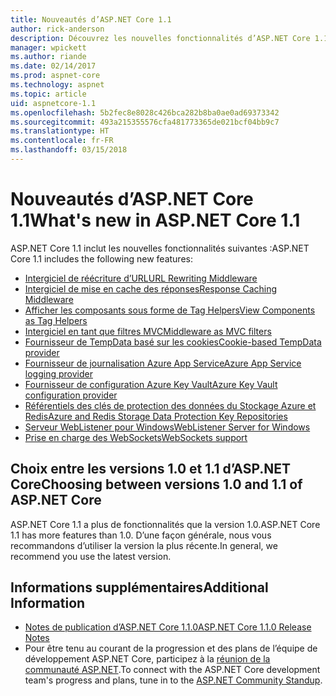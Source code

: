 ```yaml
---
title: Nouveautés d’ASP.NET Core 1.1
author: rick-anderson
description: Découvrez les nouvelles fonctionnalités d’ASP.NET Core 1.1.
manager: wpickett
ms.author: riande
ms.date: 02/14/2017
ms.prod: aspnet-core
ms.technology: aspnet
ms.topic: article
uid: aspnetcore-1.1
ms.openlocfilehash: 5b2fec8e8028c426bca282b8ba0ae0ad69373342
ms.sourcegitcommit: 493a215355576cfa481773365de021bcf04bb9c7
ms.translationtype: HT
ms.contentlocale: fr-FR
ms.lasthandoff: 03/15/2018
---
```

# <a name="whats-new-in-aspnet-core-11"></a><span data-ttu-id="991d0-103">Nouveautés d’ASP.NET Core 1.1</span><span class="sxs-lookup"><span data-stu-id="991d0-103">What's new in ASP.NET Core 1.1</span></span>

<span data-ttu-id="991d0-104">ASP.NET Core 1.1 inclut les nouvelles fonctionnalités suivantes :</span><span class="sxs-lookup"><span data-stu-id="991d0-104">ASP.NET Core 1.1 includes the following new features:</span></span>

- [<span data-ttu-id="991d0-105">Intergiciel de réécriture d’URL</span><span class="sxs-lookup"><span data-stu-id="991d0-105">URL Rewriting Middleware</span></span>](xref:fundamentals/url-rewriting)
- [<span data-ttu-id="991d0-106">Intergiciel de mise en cache des réponses</span><span class="sxs-lookup"><span data-stu-id="991d0-106">Response Caching Middleware</span></span>](xref:performance/caching/middleware)
- [<span data-ttu-id="991d0-107">Afficher les composants sous forme de Tag Helpers</span><span class="sxs-lookup"><span data-stu-id="991d0-107">View Components as Tag Helpers</span></span>](xref:mvc/views/view-components#invoking-a-view-component-as-a-tag-helper)
- [<span data-ttu-id="991d0-108">Intergiciel en tant que filtres MVC</span><span class="sxs-lookup"><span data-stu-id="991d0-108">Middleware as MVC filters</span></span>](xref:mvc/controllers/filters#using-middleware-in-the-filter-pipeline)
- [<span data-ttu-id="991d0-109">Fournisseur de TempData basé sur les cookies</span><span class="sxs-lookup"><span data-stu-id="991d0-109">Cookie-based TempData provider</span></span>](xref:fundamentals/app-state#tempdata)
- [<span data-ttu-id="991d0-110">Fournisseur de journalisation Azure App Service</span><span class="sxs-lookup"><span data-stu-id="991d0-110">Azure App Service logging provider</span></span>](xref:fundamentals/logging/index#appservice)
- [<span data-ttu-id="991d0-111">Fournisseur de configuration Azure Key Vault</span><span class="sxs-lookup"><span data-stu-id="991d0-111">Azure Key Vault configuration provider</span></span>](xref:security/key-vault-configuration)
- [<span data-ttu-id="991d0-112">Référentiels des clés de protection des données du Stockage Azure et Redis</span><span class="sxs-lookup"><span data-stu-id="991d0-112">Azure and Redis Storage Data Protection Key Repositories</span></span>](xref:security/data-protection/implementation/key-storage-providers#azure-and-redis)
- [<span data-ttu-id="991d0-113">Serveur WebListener pour Windows</span><span class="sxs-lookup"><span data-stu-id="991d0-113">WebListener Server for Windows</span></span>](xref:fundamentals/servers/weblistener)
- [<span data-ttu-id="991d0-114">Prise en charge des WebSockets</span><span class="sxs-lookup"><span data-stu-id="991d0-114">WebSockets support</span></span>](xref:fundamentals/websockets)

## <a name="choosing-between-versions-10-and-11-of-aspnet-core"></a><span data-ttu-id="991d0-115">Choix entre les versions 1.0 et 1.1 d’ASP.NET Core</span><span class="sxs-lookup"><span data-stu-id="991d0-115">Choosing between versions 1.0 and 1.1 of ASP.NET Core</span></span>

<span data-ttu-id="991d0-116">ASP.NET Core 1.1 a plus de fonctionnalités que la version 1.0.</span><span class="sxs-lookup"><span data-stu-id="991d0-116">ASP.NET Core 1.1 has more features than 1.0.</span></span> <span data-ttu-id="991d0-117">D’une façon générale, nous vous recommandons d’utiliser la version la plus récente.</span><span class="sxs-lookup"><span data-stu-id="991d0-117">In general, we recommend you use the latest version.</span></span>

## <a name="additional-information"></a><span data-ttu-id="991d0-118">Informations supplémentaires</span><span class="sxs-lookup"><span data-stu-id="991d0-118">Additional Information</span></span>

- [<span data-ttu-id="991d0-119">Notes de publication d’ASP.NET Core 1.1.0</span><span class="sxs-lookup"><span data-stu-id="991d0-119">ASP.NET Core 1.1.0 Release Notes</span></span>](https://github.com/aspnet/Home/releases/tag/1.1.0)
- <span data-ttu-id="991d0-120">Pour être tenu au courant de la progression et des plans de l’équipe de développement ASP.NET Core, participez à la [réunion de la communauté ASP.NET](https://live.asp.net/).</span><span class="sxs-lookup"><span data-stu-id="991d0-120">To connect with the ASP.NET Core development team's progress and plans, tune in to the [ASP.NET Community Standup](https://live.asp.net/).</span></span>
